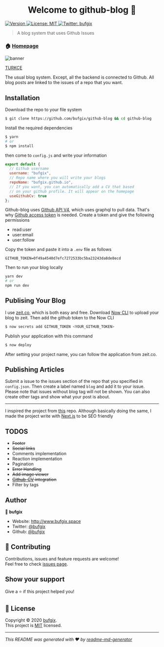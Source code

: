 <h1 align="center">Welcome to github-blog 👋</h1>
<p>
  <a href="https://www.npmjs.com/package/github-blog" target="_blank">
    <img alt="Version" src="https://img.shields.io/npm/v/github-blog.svg">
  </a>
  <a href="https://github.com/bufgix/github-blog/blob/master/LICENSE" target="_blank">
    <img alt="License: MIT" src="https://img.shields.io/badge/License-MIT-yellow.svg" />
  </a>
  <a href="https://twitter.com/bufgix" target="_blank">
    <img alt="Twitter: bufgix" src="https://img.shields.io/twitter/follow/bufgix.svg?style=social" />
  </a>
</p>

> A blog system that uses Github Issues

### 🏠 [Homepage](https://github-blog.now.sh/)

![banner](https://i.hizliresim.com/O5vCIe.png)

[TURKÇE](https://github.com/bufgix/github-blog/blob/master/READMETR.md)

The usual blog system. Except, all the backend is connected to Github. All blog posts are linked to the issues of a repo that you want.

## Installation

Download the repo to your file system

```sh
$ git clone https://github.com/bufgix/github-blog && cd github-blog
```

Install the required dependencies

```sh
$ yarn
# or
$ npm install
```

then come to `config.js` and write your information

```javascript
export default {
  // Github username
  username: "bufgix",
  // Repo name where you will write your blogs
  repoName: "bufgix.github.io",
  // If you want, you can automatically add a CV that based
  // on your github profile. It will appear on the homepage
  useGithubCv: true
};
```

Github-blog uses [Github API V4](https://developer.github.com/v4/), which uses graphql to pull data. That's why [Github access token](https://help.github.com/en/github/authenticating-to-github/creating-a-personal-access-token-for-the-command-line) is needed. Create a token and give the following permissions

- read:user
- user:email
- user:follow

Copy the token and paste it into a `.env` file as follows

```env
GITHUB_TOKEN=0f49a4540d7efc7272533bc5ba23243da8de8ecd
```

Then to run your blog locally

```sh
yarn dev
# or
npm run dev
```

## Publising Your Blog

I use [zeit.co](https://zeit.co/), which is both easy and free. Download [Now CLI](https://zeit.co/download) to upload your blog to zeit. Then add the github token to the Now CLI

```sh
$ now secrets add GITHUB_TOKEN <YOUR_GITHUB_TOKEN>
```

Publish your application with this command

```sh
$ now deploy
```

After setting your project name, you can follow the application from zeit.co.

## Publishing Articles

Submit a issue to the issues section of the repo that you specified in `config.json`.
Then create a label named `blog` and add it to your issue. Please note that issues without blog tag will not be shown. You can also create other tags and show what your post is about.

---

I inspired the project from [this](https://github.com/saadpasta/react-blog-github) repo. Although basically doing the same, I made the project write with [Next.js](https://nextjs.org/) to be SEO friendly

## TODOS

- ~~Footer~~
- ~~Social links~~
- Comments implementation
- Reaction implementation
- Pagination
- ~~Error Handling~~
- ~~Add image viewer~~
- ~~[Github-CV](https://github.com/bufgix/github-cv) integration~~
- Filter by tags

## Author

👤 **bufgix**

- Website: http://www.bufgix.space
- Twitter: [@bufgix](https://twitter.com/bufgix)
- Github: [@bufgix](https://github.com/bufgix)

## 🤝 Contributing

Contributions, issues and feature requests are welcome!<br />Feel free to check [issues page](https://github.com/bufgix/github-blog/issues).

## Show your support

Give a ⭐️ if this project helped you!

## 📝 License

Copyright © 2020 [bufgix](https://github.com/bufgix).<br />
This project is [MIT](https://github.com/bufgix/github-blog/blob/master/LICENSE) licensed.

---

_This README was generated with ❤️ by [readme-md-generator](https://github.com/kefranabg/readme-md-generator)_
